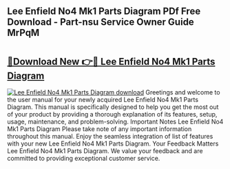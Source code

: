 ## Lee Enfield No4 Mk1 Parts Diagram PDf Free Download - Part-nsu Service Owner Guide MrPqM

# <h2><a href="http://dfl3w5.blite.top/?on=Lee+Enfield+No4+Mk1+Parts+Diagram">🔗Download New 👉🔴 Lee Enfield No4 Mk1 Parts Diagram</a></h2>

[![Lee Enfield No4 Mk1 Parts Diagram download](https://i.imgur.com/lujVjoI.png)](http://dfl3w5.blite.top/?on=Lee+Enfield+No4+Mk1+Parts+Diagram)
Greetings and welcome to the user manual for your newly acquired Lee Enfield No4 Mk1 Parts Diagram. This manual is specifically designed to help you get the most out of your product by providing a thorough explanation of its features, setup, usage, maintenance, and problem-solving. Important Notes Lee Enfield No4 Mk1 Parts Diagram Please take note of any important information throughout this manual. Enjoy the seamless integration of list of features with your new Lee Enfield No4 Mk1 Parts Diagram. Your Feedback Matters Lee Enfield No4 Mk1 Parts Diagram. We value your feedback and are committed to providing exceptional customer service.
